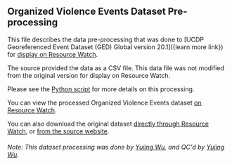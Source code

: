 ## Organized Violence Events Dataset Pre-processing
This file describes the data pre-processing that was done to [UCDP Georeferenced Event Dataset (GED) Global version 20.1]({learn more link}) for [display on Resource Watch](http://resourcewatch.org/data/explore/9b6e6bce-efce-49a5-b603-385b8dae29e0).

The source provided the data as a CSV file. This data file was not modified from the original version for display on Resource Watch.

Please see the [Python script](https://github.com/resource-watch/data-pre-processing/blob/master/soc_048_rw0_organized_violence_events/soc_048_rw0_organized_violence_events_processing.py) for more details on this processing.

You can view the processed Organized Violence Events dataset [on Resource Watch](http://resourcewatch.org/data/explore/9b6e6bce-efce-49a5-b603-385b8dae29e0).

You can also download the original dataset [directly through Resource Watch](https://wri-public-data.s3.amazonaws.com/resourcewatch/soc_048_rw0_organized_violence_events.zip), or [from the source website](https://ucdp.uu.se/downloads/ged/ged201.pdf).

###### Note: This dataset processing was done by [Yujing Wu](https://www.wri.org/profile/yujing-wu), and QC'd by [Yujing Wu](https://www.wri.org/profile/yujing-wu).
